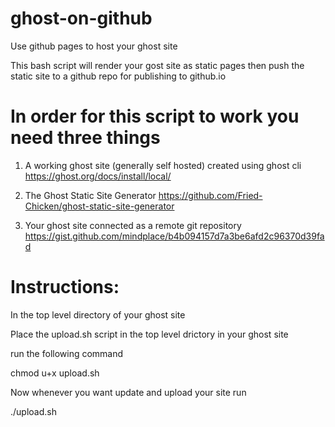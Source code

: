 # ghost-on-github
Use github pages to host your ghost site

This bash script will render your gost site as static pages then push the static site to a github repo for publishing to github.io

# In order for this script to work you need three things

1. A working ghost site (generally self hosted) created using ghost cli https://ghost.org/docs/install/local/

2. The Ghost Static Site Generator https://github.com/Fried-Chicken/ghost-static-site-generator

3. Your ghost site connected as a remote git repository https://gist.github.com/mindplace/b4b094157d7a3be6afd2c96370d39fad

# Instructions:

In the top level directory of your ghost site

Place the upload.sh script in the top level drictory in your ghost site

run the following command


chmod u+x upload.sh


Now whenever you want update and upload your site run

./upload.sh
